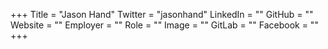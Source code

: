 +++
Title = "Jason Hand"
Twitter = "jasonhand"
LinkedIn = ""
GitHub = ""
Website = ""
Employer = ""
Role = ""
Image = ""
GitLab = ""
Facebook = ""
+++
